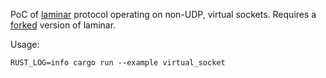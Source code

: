 PoC of [laminar](https://github.com/amethyst/laminar) protocol operating on non-UDP, virtual sockets. Requires a [forked](https://github.com/mfranciszkiewicz/laminar) version of laminar.   

Usage:

`RUST_LOG=info cargo run --example virtual_socket`
